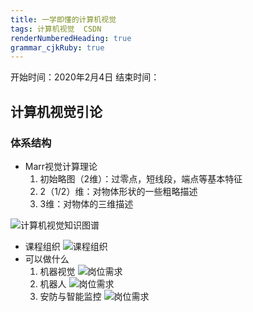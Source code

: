 ```yaml
---
title: 一学即懂的计算机视觉
tags: 计算机视觉  CSDN
renderNumberedHeading: true
grammar_cjkRuby: true
---
```

开始时间：2020年2月4日
结束时间：

## 计算机视觉引论
### 体系结构
- Marr视觉计算理论
	1. 初始略图（2维）：过零点，短线段，端点等基本特征
	2. 2（1/2）维：对物体形状的一些粗略描述
	3. 3维：对物体的三维描述

![计算机视觉知识图谱](https://gitee.com/knowmefly/little_book_maker/raw/master/小书匠/1580786660274.png)
- 课程组织
![课程组织](https://gitee.com/knowmefly/little_book_maker/raw/master/小书匠/1580786960821.png)
- 可以做什么
	1. 机器视觉
	![岗位需求](https://gitee.com/knowmefly/little_book_maker/raw/master/小书匠/1580788002545.png)
	2. 机器人
	![岗位需求](https://gitee.com/knowmefly/little_book_maker/raw/master/小书匠/1580788050249.png)
	3. 安防与智能监控
	![岗位需求](https://gitee.com/knowmefly/little_book_maker/raw/master/小书匠/1580788101877.png)
 